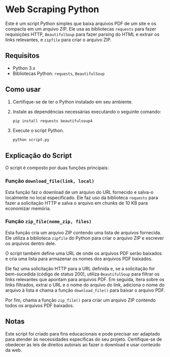 # Web Scraping Python

Este é um script Python simples que baixa arquivos PDF de um site e os compacta em um arquivo ZIP. Ele usa as bibliotecas `requests` para fazer requisições HTTP, `BeautifulSoup` para fazer parsing do HTML e extrair os links relevantes, e `zipfile` para criar o arquivo ZIP.

## Requisitos

- Python 3.x
- Bibliotecas Python: `requests`, `BeautifulSoup`

## Como usar

1. Certifique-se de ter o Python instalado em seu ambiente.

2. Instale as dependências necessárias executando o seguinte comando:
    ```
    pip install requests beautifulsoup4
    ```

3. Execute o script Python.

    ```bash
    python script.py
    ```

## Explicação do Script

O script é composto por duas funções principais:

### Função `download_file(link, local)`

Esta função faz o download de um arquivo do URL fornecido e salva-o localmente no local especificado. Ele faz uso da biblioteca `requests` para fazer a solicitação HTTP e salva o arquivo em chunks de 10 KB para economizar memória.

### Função `zip_file(nome_zip, files)`

Esta função cria um arquivo ZIP contendo uma lista de arquivos fornecida. Ele utiliza a biblioteca `zipfile` do Python para criar o arquivo ZIP e escrever os arquivos dentro dele.

O script também define uma URL de onde os arquivos PDF serão baixados e cria uma lista para armazenar os nomes dos arquivos PDF baixados.

Ele faz uma solicitação HTTP para a URL definida e, se a solicitação for bem-sucedida (código de status 200), utiliza `BeautifulSoup` para filtrar os links relevantes que apontam para arquivos PDF. Em seguida, itera sobre os links filtrados, extrai o URL e o nome do arquivo do link, adiciona o nome do arquivo à lista e chama a função `download_file()` para baixar o arquivo PDF.

Por fim, chama a função `zip_file()` para criar um arquivo ZIP contendo todos os arquivos PDF baixados.

## Notas

Este script foi criado para fins educacionais e pode precisar ser adaptado para atender às necessidades específicas do seu projeto. Certifique-se de obedecer às leis de direitos autorais ao fazer o download e usar conteúdo da web.
